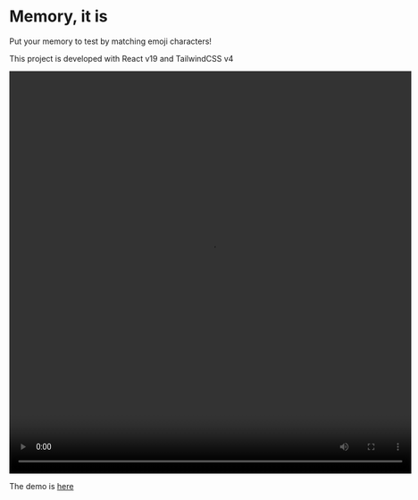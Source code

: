 # Memory, it is 

Put your memory to test by matching emoji characters! 

This project is developed with React v19 and TailwindCSS v4

<video src="./src/assets/demo.mov" width="720" height="720" controls></video>

The demo is [here](https://memory-it-is.netlify.app/)